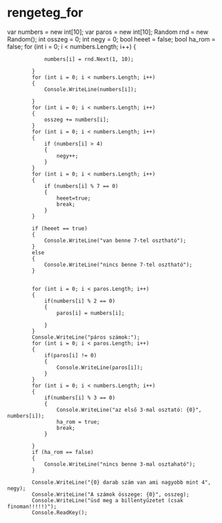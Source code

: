 # rengeteg_for
 var numbers = new int[10];
            var paros = new int[10];
            Random rnd = new Random();
            int osszeg = 0;
            int negy = 0;
            bool heeet = false;
            bool ha_rom = false;
            for (int i = 0; i < numbers.Length; i++)
            {
                
                numbers[i] = rnd.Next(1, 10);
                
            }
            for (int i = 0; i < numbers.Length; i++)
            {
                Console.WriteLine(numbers[i]);
                
            }
            for (int i = 0; i < numbers.Length; i++)
            {
                osszeg += numbers[i];
            }
            for (int i = 0; i < numbers.Length; i++)
            {
                if (numbers[i] > 4)
                {
                    negy++;
                }
            }
            for (int i = 0; i < numbers.Length; i++)
            {
                if (numbers[i] % 7 == 0)
                {
                    heeet=true;
                    break;
                }
            }

            if (heeet == true)
            {
                Console.WriteLine("van benne 7-tel osztható");
            }
            else
            {
                Console.WriteLine("nincs benne 7-tel osztható");
            }


            for (int i = 0; i < paros.Length; i++)
            {
                if(numbers[i] % 2 == 0)
                {
                    paros[i] = numbers[i];

                }
            }
            Console.WriteLine("páros számok:");
            for (int i = 0; i < paros.Length; i++)
            {
                if(paros[i] != 0)
                {
                    Console.WriteLine(paros[i]);
                } 
            }
            for (int i = 0; i < numbers.Length; i++)
            {
                if(numbers[i] % 3 == 0)
                {
                    Console.WriteLine("az első 3-mal osztató: {0}", numbers[i]);
                    ha_rom = true;
                    break;
                }
                
            }
            if (ha_rom == false)
            {
                Console.WriteLine("nincs benne 3-mal osztaható");
            }
            
            Console.WriteLine("{0} darab szám van ami nagyobb mint 4", negy);
            Console.WriteLine("A számok összege: {0}", osszeg);
            Console.WriteLine("üsd meg a billentyűzetet (csak finoman!!!!!)");
            Console.ReadKey();
